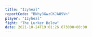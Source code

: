 ```yaml
---
title: "Izyheal"
reportCode: "BNhy3GwzCKJA89Vn"
player: "Izyheal"
fight: "The Lurker Below"
date: 2021-10-24T19:01:26.673000+00:00
---
```

